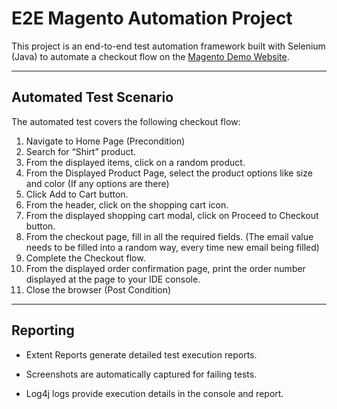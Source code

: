 # E2E Magento Automation Project

This project is an end-to-end test automation framework built with Selenium (Java) to automate a checkout flow on the [Magento Demo Website](https://magento.softwaretestingboard.com/).

---

## Automated Test Scenario

The automated test covers the following checkout flow:
1. Navigate to Home Page (Precondition)
2. Search for “Shirt” product.
3. From the displayed items, click on a random product.
4. From the Displayed Product Page, select the product options like size and color (If any
options are there)
5. Click Add to Cart button.
6. From the header, click on the shopping cart icon.
7. From the displayed shopping cart modal, click on Proceed to Checkout button.
8. From the checkout page, fill in all the required fields. (The email value needs to be filled
into a random way, every time new email being filled)
9. Complete the Checkout flow.
10. From the displayed order confirmation page, print the order number displayed at the
page to your IDE console.
11. Close the browser (Post Condition)

---

## Reporting

* Extent Reports generate detailed test execution reports.
+ Screenshots are automatically captured for failing tests.
- Log4j logs provide execution details in the console and report.
